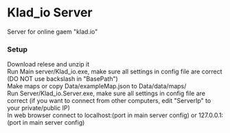 # Klad_io Server
Server for online gaem "klad.io"
### Setup
Download relese and unzip it  
Run Main server/Klad_io.exe, make sure all settings in config file are correct (DO NOT use backslash in "BasePath")  
Make maps or copy Data/exampleMap.json to Data/data/maps/  
Run Server/Klad_io.Server.exe, make sure all settings in config file are correct (if you want to connect from other computers, edit "ServerIp" to your private/public IP)  
In web browser connect to localhost:(port in main server config) or 127.0.0.1:(port in main server config)  
